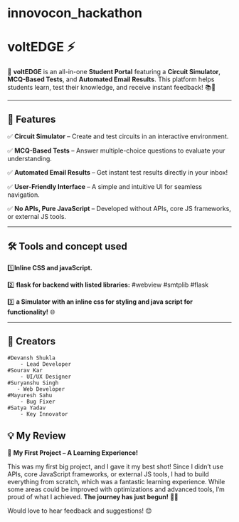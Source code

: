 # innovocon_hackathon
# voltEDGE ⚡

🚀 **voltEDGE** is an all-in-one **Student Portal** featuring a **Circuit Simulator**, **MCQ-Based Tests**, and **Automated Email Results**. This platform helps students learn, test their knowledge, and receive instant feedback! 📚🔬

---

## 🌟 Features

✅ **Circuit Simulator** – Create and test circuits in an interactive environment.

✅ **MCQ-Based Tests** – Answer multiple-choice questions to evaluate your understanding.

✅ **Automated Email Results** – Get instant test results directly in your inbox!

✅ **User-Friendly Interface** – A simple and intuitive UI for seamless navigation.

✅ **No APIs, Pure JavaScript** – Developed without APIs, core JS frameworks, or external JS tools.

---

## 🛠️ Tools and concept used

1️⃣**Inline CSS and javaScript.**

2️⃣ **flask for backend with listed libraries:**
      #webview
      #smtplib
      #flask
      

3️⃣ **a Simulator with an inline css for styling and java script for functionality!** 🌐

---

## 👥 Creators

    #Devansh Shukla
        - Lead Developer
    #Sourav Kar
        - UI/UX Designer
    #Suryanshu Singh
       - Web Developer
    #Mayuresh Sahu
        - Bug Fixer
    #Satya Yadav
        - Key Innovator

## 💡 My Review

🚀 **My First Project – A Learning Experience!**

This was my first big project, and I gave it my best shot! Since I didn’t use APIs, core JavaScript frameworks, or external JS tools, I had to build everything from scratch, which was a fantastic learning experience. While some areas could be improved with optimizations and advanced tools, I’m proud of what I achieved. **The journey has just begun!** 💪🔥

Would love to hear feedback and suggestions! 😊



